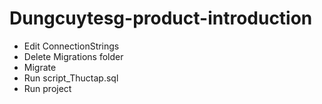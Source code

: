 # Dungcuytesg-product-introduction
- Edit ConnectionStrings
- Delete Migrations folder
- Migrate
- Run script_Thuctap.sql
- Run project

